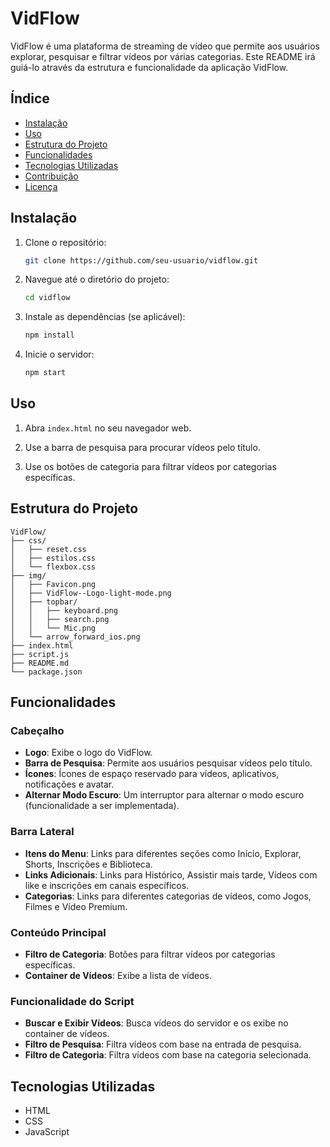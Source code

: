 # VidFlow

VidFlow é uma plataforma de streaming de vídeo que permite aos usuários explorar, pesquisar e filtrar vídeos por várias categorias. Este README irá guiá-lo através da estrutura e funcionalidade da aplicação VidFlow.

## Índice
- [Instalação](#instalação)
- [Uso](#uso)
- [Estrutura do Projeto](#estrutura-do-projeto)
- [Funcionalidades](#funcionalidades)
- [Tecnologias Utilizadas](#tecnologias-utilizadas)
- [Contribuição](#contribuição)
- [Licença](#licença)

## Instalação

1. Clone o repositório:
   ```sh
   git clone https://github.com/seu-usuario/vidflow.git
   ```

2. Navegue até o diretório do projeto:
   ```sh
   cd vidflow
   ```

3. Instale as dependências (se aplicável):
   ```sh
   npm install
   ```

4. Inicie o servidor:
   ```sh
   npm start
   ```

## Uso

1. Abra `index.html` no seu navegador web.

2. Use a barra de pesquisa para procurar vídeos pelo título.

3. Use os botões de categoria para filtrar vídeos por categorias específicas.

## Estrutura do Projeto

```
VidFlow/
├── css/
│   ├── reset.css
│   ├── estilos.css
│   └── flexbox.css
├── img/
│   ├── Favicon.png
│   ├── VidFlow--Logo-light-mode.png
│   ├── topbar/
│   │   ├── keyboard.png
│   │   ├── search.png
│   │   └── Mic.png
│   └── arrow_forward_ios.png
├── index.html
├── script.js
├── README.md
└── package.json
```

## Funcionalidades

### Cabeçalho

- **Logo**: Exibe o logo do VidFlow.
- **Barra de Pesquisa**: Permite aos usuários pesquisar vídeos pelo título.
- **Ícones**: Ícones de espaço reservado para vídeos, aplicativos, notificações e avatar.
- **Alternar Modo Escuro**: Um interruptor para alternar o modo escuro (funcionalidade a ser implementada).

### Barra Lateral

- **Itens do Menu**: Links para diferentes seções como Início, Explorar, Shorts, Inscrições e Biblioteca.
- **Links Adicionais**: Links para Histórico, Assistir mais tarde, Vídeos com like e inscrições em canais específicos.
- **Categorias**: Links para diferentes categorias de vídeos, como Jogos, Filmes e Vídeo Premium.

### Conteúdo Principal

- **Filtro de Categoria**: Botões para filtrar vídeos por categorias específicas.
- **Container de Vídeos**: Exibe a lista de vídeos.

### Funcionalidade do Script

- **Buscar e Exibir Vídeos**: Busca vídeos do servidor e os exibe no container de vídeos.
- **Filtro de Pesquisa**: Filtra vídeos com base na entrada de pesquisa.
- **Filtro de Categoria**: Filtra vídeos com base na categoria selecionada.

## Tecnologias Utilizadas

- HTML
- CSS
- JavaScript
